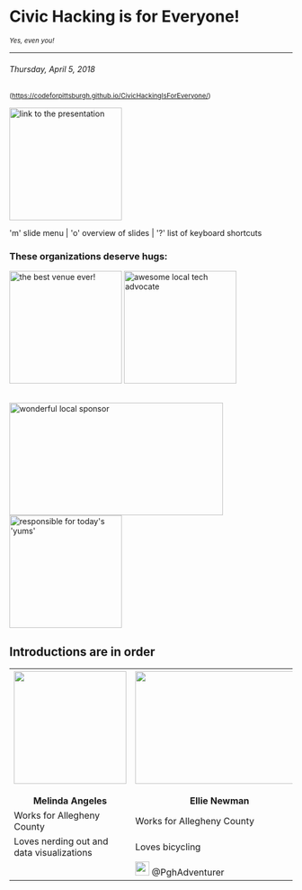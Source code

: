
<!-- .slide: data-state="normal" id="Title" data-menu-title="Title" -->

# Civic Hacking is for Everyone!
<small> *Yes, even you!* </small>
***
###### Thursday, April 5, 2018

<small> (https://codeforpittsburgh.github.io/CivicHackingIsForEveryone/) </small>

<img src="https://melynnduh.github.io/CivicHackingIsForEveryone/images/QR.png" alt="link to the presentation" width="200" height="200"/>

'm' slide menu | 'o' overview of slides | '?' list of keyboard shortcuts

<!-- .slide: data-state="normal" id="Logistics & Credits" data-menu-title="Before we begin..."-->

### These organizations deserve hugs:

<img src="https://pbs.twimg.com/profile_images/882713744236740608/HYUZoB7p_400x400.jpg" alt="the best venue ever!" width="200" height="200"/> <img src="https://pbs.twimg.com/profile_images/835155751631007745/ZkzDdJkY_400x400.jpg" alt="awesome local tech advocate" width="200" height="200"/> 

<br><img src="https://c.s-microsoft.com/en-us/CMSImages/ImgTwo.jpg?version=2432BB03-C90E-EF03-A2BB-BFA093E1A899" alt="wonderful local sponsor" width="380" height="200"/> <img src="https://media.glassdoor.com/sql/1450911/choolaah-indian-bbq-squarelogo-1484344494578.png" alt="responsible for today's 'yums'" width="200" height="200"/>


<!-- .slide: data-state="normal" id="Introductions" data-menu-title="Introductions" -->
## Introductions are in order

<table>
  <tr>
    <th> <center> <img src="https://media.licdn.com/mpr/mpr/shrinknp_200_200/AAIA_wDGAAAAAQAAAAAAAAsLAAAAJDgzYWE2ZGExLTY0NjQtNGRlYy04MjYwLTE1NmFjZTIyMmEyMA.jpg" width="200" height="200"/> </center>
      <br> Melinda Angeles </th>
    <th> <center> <img src="https://assets.thesca.org/styles/840x480/s3/s3fs-public/imported/corps_img/eleanor_newman.jpg?itok=bm25w_3t" width="300" height="200"/> </center>
      <br> Ellie Newman </th>
  </tr>
  <tr>
    <td>Works for Allegheny County</td>
    <td>Works for Allegheny County</td>
  </tr>
  <tr>
    <td>Loves nerding out and data visualizations</td>
    <td>Loves bicycling</td>
  </tr>
    <tr>
    <td> </td>
    <td><img src="http://goinkscape.com/wp-content/uploads/2015/07/twitter-logo-final.png" width="25" height="25"/> @PghAdventurer</td>
  </tr>
</table>
